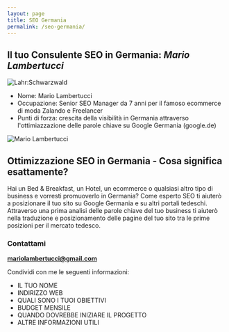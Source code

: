 ```yaml
---
layout: page
title: SEO Germania
permalink: /seo-germania/
---
```



## Il tuo Consulente SEO in Germania: *Mario Lambertucci*

![Lahr:Schwarzwald](https://user-images.githubusercontent.com/61537859/114528692-8736e700-9c49-11eb-8da2-d49c87381b61.jpeg)

- Nome: Mario Lambertucci
- Occupazione: Senior SEO Manager da 7 anni per il famoso ecommerce di moda Zalando e Freelancer
- Punti di forza: crescita della visibilità in Germania attraverso l'ottimiazzazione delle parole chiave su Google Germania (google.de)

![Mario Lambertucci](https://user-images.githubusercontent.com/61537859/114521549-cf9ed680-9c42-11eb-8dae-356443948158.jpeg)


## Ottimizzazione SEO in Germania - Cosa significa esattamente?
Hai un Bed & Breakfast, un Hotel, un ecommerce o qualsiasi altro tipo di business e vorresti promuoverlo in Germania?
Come esperto SEO ti aiuterò a posizionare il tuo sito su Google Germania e su altri portali tedeschi. Attraverso una prima analisi delle parole chiave del tuo business ti aiuterò nella traduzione e posizionamento delle pagine del tuo sito tra le prime posizioni per il mercato tedesco.

### Contattami
**mariolambertucci@gmail.com**

Condividi con me le seguenti informazioni:

- IL TUO NOME
- INDIRIZZO WEB
- QUALI SONO I TUOI OBIETTIVI
- BUDGET MENSILE
- QUANDO DOVREBBE INIZIARE IL PROGETTO
- ALTRE INFORMAZIONI UTILI

